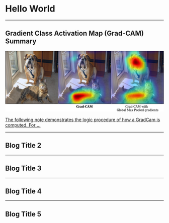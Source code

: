 # Hello World

**********

## Gradient Class Activation Map (Grad-CAM) Summary
![GradCam](img/blog/GradCam/GradCam.png)

[The following note demonstrates the logic procedure of how a GradCam is computed. For ...](MyBlogs/GradCam.md)

**********

## Blog Title 2


**********

## Blog Title 3

*************

## Blog Title 4

*************

## Blog Title 5